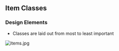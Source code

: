 ## Item Classes

### Design Elements

- Classes are laid out from most to least important

![items.jpg](../image_files/home/items/items.jpg)
